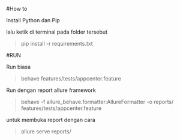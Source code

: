 #How to

Install Python dan Pip

lalu ketik di terminal pada folder tersebut

>pip install -r requirements.txt

#RUN 

Run biasa

>behave features/tests/appcenter.feature

Run dengan report allure framework

>behave -f allure_behave.formatter:AllureFormatter -o reports/ features/tests/appcenter.feature

untuk membuka report dengan cara

>allure serve reports/